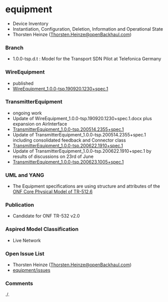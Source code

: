 # equipment
- Device Inventory
- Instantiation, Configuration, Deletion, Information and Operational State
- Thorsten Heinze (Thorsten.Heinze@openBackhaul.com)

### Branch
- 1.0.0-tsp.d.t : Model for the Transport SDN Pilot at Telefonica Germany

### WireEquipment
- published
- [WireEquipment_1.0.0-tsp.190920.1230+spec.1](./WireEquipment_1.0.0-tsp.190920.1230+spec.1.docx)

### TransmitterEquipment
- ongoing work
- Update of WireEquipment_1.0.0-tsp.190920.1230+spec.1.docx plus expansion on AirInterface
- [TransmitterEquipment_1.0.0-tsp.200514.2355+spec.1](./TransmitterEquipment_1.0.0-tsp.200514.2355+spec.1.docx)
- Update of TransmitterEquipment_1.0.0-tsp.200514.2355+spec.1 including consolidated feedback and Connector class
- [TransmitterEquipment_1.0.0-tsp.200622.1910+spec.1](./TransmitterEquipment_1.0.0-tsp.200622.1910+spec.1.docx)
- Update of TransmitterEquipment_1.0.0-tsp.200622.1910+spec.1 by results of discussions on 23rd of June
- [TransmitterEquipment_1.0.0-tsp.200623.1005+spec.1](./TransmitterEquipment_1.0.0-tsp.200623.1005+spec.1.docx)

### UML and YANG
- The Equipment specifications are using structure and attributes of the [ONF Core Physical Model of TR-512.6](../../../core/tree/tsp)

### Publication
- Candidate for ONF TR-532 v2.0

### Aspired Model Classification
- Live Network

### Open Issue List
- Thorsten Heinze (Thorsten.Heinze@openBackhaul.com)
- [equipment/issues](../../issues)

### Comments
./.
